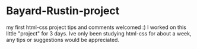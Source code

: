 # Bayard-Rustin-project

my first html-css project tips and comments welcomed :)
I worked on this little "project" for 3 days.
Ive only been studying html-css for about a week, any tips or suggestions would be appreciated.
